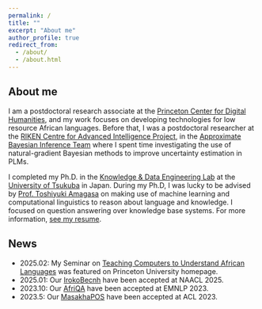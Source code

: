 ```yaml
---
permalink: /
title: ""
excerpt: "About me"
author_profile: true
redirect_from: 
  - /about/
  - /about.html
---
```


## About me
I am a postdoctoral research associate at the [Princeton Center for Digital Humanities](https://cdh.princeton.edu), and my work focuses on developing technologies for low resource African languages. 
Before that, I was a postdoctoral researcher at the [RIKEN Centre for Advanced Intelligence Project](https://aip.riken.jp/), in the [Approximate Bayesian Inference Team](https://team-approx-bayes.github.io/)
where I spent time investigating the use of natural-gradient Bayesian methods to improve uncertainty estimation in PLMs.

I completed my Ph.D. in the [Knowledge & Data Engineering Lab](http://www.kde.cs.tsukuba.ac.jp/index_en.html) at the [University of Tsukuba](https://www.sie.tsukuba.ac.jp/eng/) in Japan.
During my Ph.D, I was lucky to be advised by [Prof. Toshiyuki Amagasa](http://www.kde.cs.tsukuba.ac.jp/~amagasa/home/?IndexE) on making use of machine learning and computational linguistics to reason about language and knowledge. I focused on question answering over knowledge base systems.
For more information, [see my resume](/assets/pdf/Resume.pdf).
              

## News
- 2025.02: My Seminar on [Teaching Computers to Understand African Languages](https://www.princeton.edu/news/2025/02/07/millions-african-continent-cant-fully-benefit-ai-revolution-princeton-course-aims) was featured on Princeton University homepage.
- 2025.01: Our [IrokoBecnh](https://arxiv.org/abs/2406.03368) have been accepted at NAACL 2025. 
- 2023.10: Our [AfriQA](https://arxiv.org/abs/2305.06897) have been accepted at EMNLP 2023. 
- 2023.5: Our [MasakhaPOS](https://arxiv.org/abs/2305.13989) have been accepted at ACL 2023.